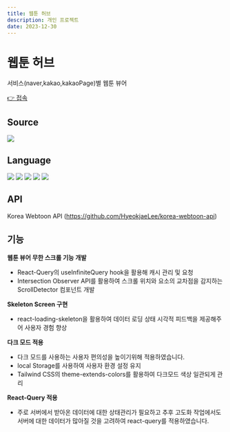 ```yaml
---
title: 웹툰 허브
description: 개인 프로젝트
date: 2023-12-30
---
```

# 웹툰 허브

서비스(naver,kakao,kakaoPage)별 웹툰 뷰어


<div>
    <a href="https://kwonyongjun1.github.io/webtoon/">
    👉 접속 
    </a>
</div>


## Source
<div style= "display: inline-flex;">
<a href="https://github.com/kwonyongjun1/webtoon"><img src="https://img.shields.io/badge/GitHub-181717?style=flat&logo=GitHub&logoColor=white&link=https://github.com/kwonyongjun1/commit-message"/></a>
</div>


## Language
<div>
  <img src="https://img.shields.io/badge/React-61DAFB?style=flat&logo=React&logoColor=black "/>
  <img src="https://img.shields.io/badge/TypeScript-3178C6?style=flat&logo=TypeScript&logoColor=white"/>
  <img src = "https://img.shields.io/badge/recoil-3578E5?style=flat&logo=recoil&logoColor=white"/> 
  <img src = "https://img.shields.io/badge/reactquery-FF4154?style=flat&logo=reactquery&logoColor=white"/> 
  <img src = "https://img.shields.io/badge/tailwindcss-06B6D4?style=flat&logo=tailwindcss&logoColor=white"/>
</div>

## API

Korea Webtoon API (https://github.com/HyeokjaeLee/korea-webtoon-api)


## 기능

**웹툰 뷰어 무한 스크롤 기능 개발**
- React-Query의 useInfiniteQuery hook을 활용해 캐시 관리 및 요청
- Intersection Observer API를 활용하여 스크롤 위치와 요소의 교차점을 감지하는 ScrollDetector 컴포넌트 개발 

**Skeleton Screen 구현**
- react-loading-skeleton을 활용하여 데이터 로딩 상태 시각적 피드백을 제공해주어 사용자 경험 향상

**다크 모드 적용**
- 다크 모드를 사용하는 사용자 편의성을 높이기위해 적용하였습니다.  
- local Storage를 사용하여 사용자 환경 설정 유지
- Tailwind CSS의 theme-extends-colors를 활용하여 다크모드 색상 일관되게 관리

**React-Query 적용**
- 주로 서버에서 받아온 데이터에 대한 상태관리가 필요하고 추후 고도화 작업에서도 서버에 대한 데이터가 많아질 것을 고려하여 react-query를 적용하였습니다. 
